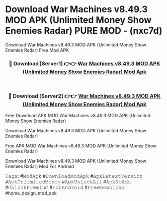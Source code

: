 # Download War Machines v8.49.3 MOD APK (Unlimited Money Show Enemies Radar) PURE MOD - (nxc7d)
Download War Machines v8.49.3 MOD APK (Unlimited Money Show Enemies Radar) Free Mod APK

<div align="center">
<h3>🔴 Download [Server1] 👉👉 <a href="https://apk-comot.site?title=War_Machines_v8.49.3_MOD_APK_(Unlimited_Money_Show_Enemies_Radar)">War Machines v8.49.3 MOD APK (Unlimited Money Show Enemies Radar) Mod Apk</a></h3><br>

<h3>🔴 Download [Server2] 👉👉 <a href="https://apk-comot.site?title=War_Machines_v8.49.3_MOD_APK_(Unlimited_Money_Show_Enemies_Radar)">War Machines v8.49.3 MOD APK (Unlimited Money Show Enemies Radar) Mod Apk</a></h3>
</div>


Free Download APK MOD War Machines v8.49.3 MOD APK (Unlimited Money Show Enemies Radar)

Download War Machines v8.49.3 MOD APK (Unlimited Money Show Enemies Radar) 

Free APK MOD War Machines v8.49.3 MOD APK (Unlimited Money Show Enemies Radar) 

Download War Machines v8.49.3 MOD APK (Unlimited Money Show Enemies Radar) Mod For Android

𝚃𝚊𝚐𝚜: #𝙼𝚘𝚍𝙰𝚙𝚔 #𝙳𝚘𝚠𝚗𝚕𝚘𝚊𝚍𝙼𝚘𝚍𝙰𝚙𝚔 #𝙰𝚙𝚔𝙻𝚊𝚝𝚎𝚜𝚝𝚅𝚎𝚛𝚜𝚒𝚘𝚗 #𝙰𝚙𝚔𝚄𝚗𝚕𝚒𝚖𝚒𝚝𝚎𝚍𝙼𝚘𝚗𝚎𝚢 #𝙰𝚙𝚔𝚄𝚗𝚕𝚘𝚌𝚔𝙰𝚕𝚕 #𝙰𝚙𝚔𝙽𝚘𝙰𝚍𝚜 #𝚄𝚗𝚕𝚘𝚌𝚔𝙿𝚛𝚎𝚖𝚒𝚞𝚖 #𝙵𝚘𝚛𝙰𝚗𝚍𝚛𝚘𝚒𝚍 #𝙵𝚛𝚎𝚎𝙳𝚘𝚠𝚗𝚕𝚘𝚊𝚍 #home_design_mod_apk